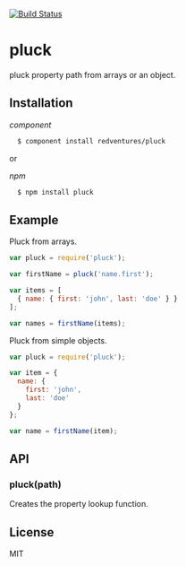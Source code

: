  [![Build Status](https://secure.travis-ci.org/gjohnson/pluck.png?branch=master)](http://travis-ci.org/gjohnson/pluck)

# pluck

  pluck property path from arrays or an object.

## Installation

*component*

```sh
  $ component install redventures/pluck
```

or

*npm*

```sh
  $ npm install pluck
```

## Example

Pluck from arrays.

```javascript
var pluck = require('pluck');

var firstName = pluck('name.first');

var items = [
  { name: { first: 'john', last: 'doe' } }
];

var names = firstName(items);
```

Pluck from simple objects.

```javascript
var pluck = require('pluck');

var item = {
  name: {
    first: 'john',
    last: 'doe'
  }
};

var name = firstName(item);
```

## API

### pluck(path)

Creates the property lookup function.
   
## License

MIT
